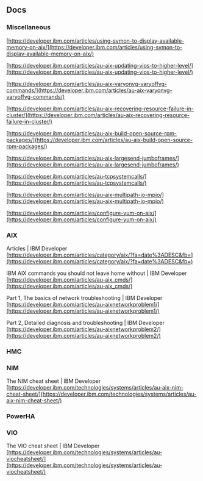 ## Docs

### Miscellaneous

[https://developer.ibm.com/articles/using-svmon-to-display-available-memory-on-aix/](https://developer.ibm.com/articles/using-svmon-to-display-available-memory-on-aix/)

[https://developer.ibm.com/articles/au-aix-updating-vios-to-higher-level/](https://developer.ibm.com/articles/au-aix-updating-vios-to-higher-level/)

[https://developer.ibm.com/articles/au-aix-varyonvg-varyoffvg-commands/](https://developer.ibm.com/articles/au-aix-varyonvg-varyoffvg-commands/)

[https://developer.ibm.com/articles/au-aix-recovering-resource-failure-in-cluster/](https://developer.ibm.com/articles/au-aix-recovering-resource-failure-in-cluster/)

[https://developer.ibm.com/articles/au-aix-build-open-source-rpm-packages/](https://developer.ibm.com/articles/au-aix-build-open-source-rpm-packages/)

[https://developer.ibm.com/articles/au-aix-largesend-jumboframes/](https://developer.ibm.com/articles/au-aix-largesend-jumboframes/)

[https://developer.ibm.com/articles/au-tcpsystemcalls/](https://developer.ibm.com/articles/au-tcpsystemcalls/)

[https://developer.ibm.com/articles/au-aix-multipath-io-mpio/](https://developer.ibm.com/articles/au-aix-multipath-io-mpio/)

[https://developer.ibm.com/articles/configure-yum-on-aix/](https://developer.ibm.com/articles/configure-yum-on-aix/)


### AIX

Articles | IBM Developer  
[https://developer.ibm.com/articles/category/aix/?fa=date%3ADESC&fb=](https://developer.ibm.com/articles/category/aix/?fa=date%3ADESC&fb=)

IBM AIX commands you should not leave home without | IBM Developer  
[https://developer.ibm.com/articles/au-aix_cmds/](https://developer.ibm.com/articles/au-aix_cmds/)

Part 1, The basics of network troubleshooting | IBM Developer  
[https://developer.ibm.com/articles/au-aixnetworkproblem1/](https://developer.ibm.com/articles/au-aixnetworkproblem1/)

Part 2, Detailed diagnosis and troubleshooting | IBM Developer  
[https://developer.ibm.com/articles/au-aixnetworkproblem2/](https://developer.ibm.com/articles/au-aixnetworkproblem2/)


### HMC


### NIM

The NIM cheat sheet | IBM Developer  
[https://developer.ibm.com/technologies/systems/articles/au-aix-nim-cheat-sheet/](https://developer.ibm.com/technologies/systems/articles/au-aix-nim-cheat-sheet/)


### PowerHA


### VIO

The VIO cheat sheet | IBM Developer  
[https://developer.ibm.com/technologies/systems/articles/au-viocheatsheet/](https://developer.ibm.com/technologies/systems/articles/au-viocheatsheet/)
